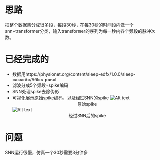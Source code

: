 # 思路
把整个数据集分成很多段，每段30秒，在每30秒的时间段内做一个snn+transformer分类，输入transformer的序列为每一秒内各个频段的脉冲次数。
# 已经完成的
- 数据用https://physionet.org/content/sleep-edfx/1.0.0/sleep-cassette/#files-panel
- 滤波分成5个频段+spike编码
- SNN处理spike去除伪影
- 可视化展示原始spike编码，以及经过SNN的spike
![Alt text](output/images/origional_spike/2.png)<center>原始spike</center>
![Alt text](output/images/snn_spike/2.png)<center>经过SNN后的spike</center>

# 问题
SNN运行很慢，仿真一个30秒需要3分钟多
